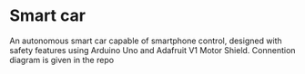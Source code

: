# Smart car

An autonomous smart car capable of smartphone control, designed with safety features using Arduino Uno and Adafruit V1 Motor Shield. Connention diagram is given in the repo

